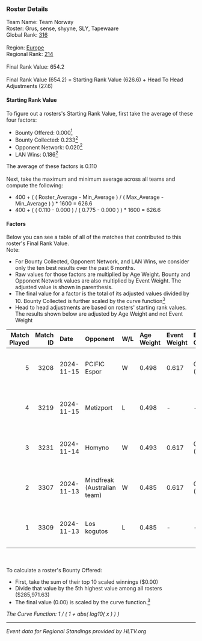 ### Roster Details<br />
Team Name: Team Norway<br />
Roster: Grus, sense, shyyne, SLY, Tapewaare<br />
Global Rank: [316](../../standings_global_2025_02_28.md)<br />
<br />
Region: [Europe]( ../../standings_europe_2025_02_28.md)<br />
Regional Rank: [214]( ../../standings_europe_2025_02_28.md)<br />
<br />
Final Rank Value:  654.2<br />
<br />
Final Rank Value (654.2) = Starting Rank Value (626.6) + Head To Head Adjustments (27.6)<br />

#### Starting Rank Value<br />
To figure out a rosters's Starting Rank Value, first take the average of these four factors:<br />
- Bounty Offered: 0.000[<sup>1</sup>](#table2)
- Bounty Collected: 0.233[<sup>2</sup>](#table1)
- Opponent Network: 0.020[<sup>2</sup>](#table1)
- LAN Wins: 0.186[<sup>2</sup>](#table1)

The average of these factors is 0.110<br />
<br />
Next, take the maximum and minimum average across all teams and compute the following:<br />
- 400 + ( ( Roster_Average - Min_Average ) / ( Max_Average - Min_Average ) ) * 1600 = 626.6
- 400 + ( ( 0.110 - 0.000 ) / ( 0.775 - 0.000 ) ) * 1600 = 626.6


#### Factors<br />
Below you can see a table of all of the matches that contributed to this roster's Final Rank Value.<br />
Note:<br />

- For Bounty Collected, Opponent Network, and LAN Wins, we consider only the ten best results over the past 6 months.
- Raw values for those factors are multiplied by Age Weight. Bounty and Opponent Network values are also multiplied by Event Weight. The adjusted value is shown in parenthesis.
- The final value for a factor is the total of its adjusted values divided by 10. Bounty Collected is further scaled by the curve function[<sup>3</sup>](#curveFunction)
- Head to head adjustments are based on rosters' starting rank values. The results shown below are adjusted by Age Weight and not Event Weight
<span id="table1"></span><br />


| Match Played | Match ID | Date       | Opponent                    | W/L | Age Weight | Event Weight | Bounty Collected | Opponent Network | LAN Wins  | H2H Adj. | Roster                              |
| -: | -: | :- | :- | :- | :- | :- | :- | :- | :- | -: | :- |
|            5 |     3208 | 2024-11-15 | PCIFIC Espor                | W   | 0.498      | 0.617        | 0.005 (0.002)    | 0.275 (0.084)    | 1 (0.498) |    10.95 | Grus, sense, shyyne, SLY, Tapewaare |
|            4 |     3219 | 2024-11-15 | Metizport                   | L   | 0.498      | -            | -                | -                | -         |    -0.90 | Grus, sense, shyyne, SLY, Tapewaare |
|            3 |     3231 | 2024-11-14 | Homyno                      | W   | 0.493      | 0.617        | 0.009 (0.003)    | 0.208 (0.063)    | 1 (0.493) |     9.67 | Grus, sense, shyyne, SLY, Tapewaare |
|            2 |     3307 | 2024-11-13 | Mindfreak (Australian team) | W   | 0.485      | 0.617        | 0.002 (0.001)    | 0.162 (0.049)    | 1 (0.485) |    10.16 | Grus, sense, shyyne, SLY, Tapewaare |
|            1 |     3309 | 2024-11-13 | Los kogutos                 | L   | 0.485      | -            | -                | -                | -         |    -2.28 | Grus, sense, shyyne, SLY, Tapewaare |

<br />
<span id="table2"></span><br />
To calculate a roster's Bounty Offered:<br />

- First, take the sum of their top 10 scaled winnings ($0.00)
- Divide that value by the 5th highest value among all rosters ($285,971.63)
- The final value (0.00) is scaled by the curve function.[<sup>3</sup>](#curveFunction)

<span id="curveFunction"></span>_The Curve Function: 1 / ( 1 + abs( log10( x ) ) )_<br />

---
_Event data for Regional Standings provided by HLTV.org_<br />
